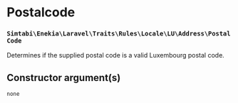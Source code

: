 # Postalcode
### `Simtabi\Enekia\Laravel\Traits\Rules\Locale\LU\Address\PostalCode`

Determines if the supplied postal code is a valid Luxembourg postal code.

## Constructor argument(s)

```php
none
```